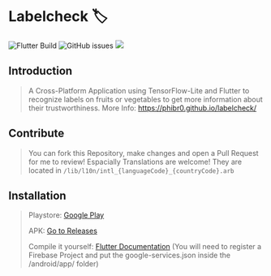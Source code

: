 # Labelcheck 🏷️


![Flutter Build](https://github.com/phibr0/labelcheck/workflows/Flutter%20Build/badge.svg) ![GitHub issues](https://img.shields.io/github/issues/phibr0/labelcheck) ![](https://tokei.rs/b1/github/phibr0/labelcheck)

## Introduction

> A Cross-Platform Application using TensorFlow-Lite and Flutter to recognize labels on fruits or vegetables to get more information about their trustworthiness.
> More Info: https://phibr0.github.io/labelcheck/

## Contribute

> You can fork this Repository, make changes and open a Pull Request for me to review! Espacially Translations are welcome! They are located in `/lib/l10n/intl_{languageCode}_{countryCode}.arb`

## Installation

> Playstore: [Google Play]()
>
> APK: [Go to Releases](https://github.com/phibr0/labelcheck/releases)
>
> Compile it yourself: [Flutter Documentation](https://flutter.dev/docs/deployment/android#building-the-app-for-release)
> (You will need to register a Firebase Project and put the google-services.json inside the /android/app/ folder)
